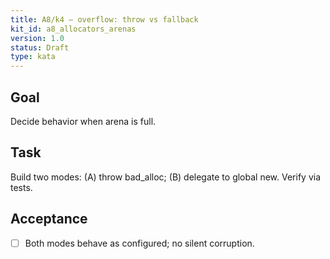 ```yaml
---
title: A8/k4 — overflow: throw vs fallback
kit_id: a8_allocators_arenas
version: 1.0
status: Draft
type: kata
---
```

## Goal
Decide behavior when arena is full.
## Task
Build two modes: (A) throw bad_alloc; (B) delegate to global new. Verify via tests.
## Acceptance
- [ ] Both modes behave as configured; no silent corruption.